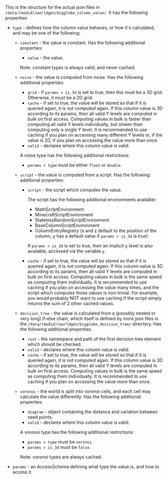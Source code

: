 This is the structure for the actual json files in `/data/(modid)/worldgen/bigglobe_column_value/`. It has the following properties:

* `type` - defines how the column value behaves, or how it's calculated, and may be one of the following:
	* `constant` - the value is constant. Has the following additional properties:
		* `value` - the value.
		
		Note: constant types is always valid, and never cached.
	* `noise` - the value is computed from noise. Has the following additional properties:
		* `grid` - if `params > is_3d` is set to true, then this must be a 3D grid. Otherwise, it must be a 2D grid.
		* `cache` - if set to true, the value will be stored so that if it is queried again, it is not computed again. If this column value is 3D according to its params, then all valid Y levels are computed in bulk on first access. Computing values in bulk is faster than computing all valid Y levels individually, but slower than computing only a single Y level. It is recommended to use caching if you plan on accessing many different Y levels or, if the value is 2D, if you plan on accessing the value  more than once.
		* `valid` - declares where this column value is valid.

		A noise type has the following additional restrictions:
		* `params > type` must be either `float` or `double`.
	* `script` - the value is computed from a script. Has the following additional properties:
		* `script` - the script which computes the value.

			The script has the following additional environments available:
			* MathScriptEnvironment
			* MinecraftScriptEnvironment
			* StatelessRandomScriptEnvironment
			* BaseColumnScriptEnvironment
			* ColumnEntryRegistry (x and z default to the position of the column, y has a default value if `params > is_3d` is true)

			If `params > is_3d` is set to true, then an implicit y level is also available, accessed via the variable `y`.
		* `cache` - if set to true, the value will be stored so that if it is queried again, it is not computed again. If this column value is 3D according to its params, then all valid Y levels are computed in bulk on first access. Computing values in bulk is the same speed as computing them individually. It is recommended to use caching if you plan on accessing the value many times, and the script which computes those values is non-trivial. For example, you would probably NOT want to use caching if the script simply returns the sum of 2 other cached values.
	* `decision_tree` - the value is calculated from a (possibly nested or very long) if-else chain, which itself is defined by more json files in the `/data/(modid)/worldgen/bigglobe_decision_tree/` directory. Has the following additional properties:
		* `root` - the namespace and path of the first decision tree element which should be checked.
		* `valid` - declares where this column value is valid.
		* `cache` - if set to true, the value will be stored so that if it is queried again, it is not computed again. If this column value is 3D according to its params, then all valid Y levels are computed in bulk on first access. Computing values in bulk is the same speed as computing them individually. It is recommended to use caching if you plan on accessing the value more than once.
	* `voronoi` - the world is split into voronoi cells, and each cell may calculate the value differently. Has the following additional properties:
		* `diagram` - object containing the distance and variation between seed points.
		* `valid` - declares where this column value is valid.

		A voronoi type has the following additional restrictions:
		* `params > type` must be `voronoi`.
		* `params > is_3d` must be `false`.

		Note: voronoi types are always cached.
* `params` - an AccessSchema defining what type the value is, and how to access it.